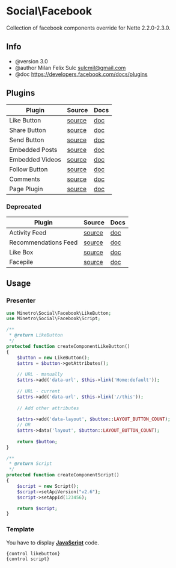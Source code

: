 # Social\Facebook

Collection of facebook components override for Nette 2.2.0-2.3.0.

## Info

* @version 3.0
* @author Milan Felix Sulc <sulcmil@gmail.com>
* @doc https://developers.facebook.com/docs/plugins

## Plugins

| Plugin               	| Source 	| Docs 	|
|----------------------	|--------	|------	|
|      Like Button     	| [source](https://github.com/minetro/social/blob/master/src/Facebook/LikeButton/LikeButton.php) 	                |  [doc](https://developers.facebook.com/docs/plugins/like-button) 	        |
|     Share Button     	| [source](https://github.com/minetro/social/blob/master/src/Facebook/ShareButton/ShareButton.php) 	                |  [doc](https://developers.facebook.com/docs/plugins/share-button)         |
|      Send Button     	| [source](https://github.com/minetro/social/blob/master/src/Facebook/SendButton/SendButton.php) 	                |  [doc](https://developers.facebook.com/docs/plugins/send-button) 	        |
|    Embedded Posts    	| [source](https://github.com/minetro/social/blob/master/src/Facebook/EmbeddedPosts/EmbeddedPosts.php)               |  [doc](https://developers.facebook.com/docs/plugins/embedded-posts) 	    |
|    Embedded Videos   	| [source](https://github.com/minetro/social/blob/master/src/Facebook/EmbeddedVideos/EmbeddedVideos.php)             |  [doc](https://developers.facebook.com/docs/plugins/embedded-videos) 	    |
|     Follow Button    	| [source](https://github.com/minetro/social/blob/master/src/Facebook/FollowButton/FollowButton.php) 	            |  [doc](https://developers.facebook.com/docs/plugins/follow-button) 	    |
|       Comments       	| [source](https://github.com/minetro/social/blob/master/src/Facebook/Comments/Comments.php) 	                    |  [doc](https://developers.facebook.com/docs/plugins/comments) 	        |
|       Page Plugin     | [source](https://github.com/minetro/social/blob/master/src/Facebook/PagePlugin/PagePlugin.php) 	                |  [doc](https://developers.facebook.com/docs/plugins/page-plugin) 	        |

### Deprecated
| Plugin               	| Source 	| Docs 	|
|----------------------	|--------	|------	|
|     Activity Feed    	| [source](https://github.com/minetro/social/blob/master/src/Facebook/ActivityFeed/ActivityFeed.php) 	            |  [doc](https://developers.facebook.com/docs/plugins/activity) 	        |
| Recommendations Feed 	| [source](https://github.com/minetro/social/blob/master/src/Facebook/RecommendationsFeed/RecommendationsFeed.php) 	|  [doc](https://developers.facebook.com/docs/plugins/recommendations) 	    |
|       Like Box       	| [source](https://github.com/minetro/social/blob/master/src/Facebook/LikeBox/LikeBox.php) 	                        |  [doc](https://developers.facebook.com/docs/plugins/like-box-for-pages) 	|
|       Facepile       	| [source](https://github.com/minetro/social/blob/master/src/Facebook/Facepile/Facepile.php) 	                    |  [doc](https://developers.facebook.com/docs/plugins/facepile) 	        |

## Usage

### Presenter

```php
use Minetro\Social\Facebook\LikeButton;
use Minetro\Social\Facebook\Script;

/**
 * @return LikeButton
 */
protected function createComponentLikeButton()
{
    $button = new LikeButton();
    $attrs = $button->getAttributes();
    
    // URL - manually
    $attrs->add('data-url', $this->link('Home:default'));
    
    // URL - current
    $attrs->add('data-url', $this->link('//this'));
    
    // Add other attributes
    
    $attrs->add('data-layout', $button::LAYOUT_BUTTON_COUNT);
    // OR
    $attrs->data('layout', $button::LAYOUT_BUTTON_COUNT);
    
    return $button;
}

/**
 * @return Script
 */
protected function createComponentScript()
{
    $script = new Script();
    $script->setApiVersion("v2.6");
    $script->setAppId(123456);

    return $script;
}
```

### Template

You have to display [**JavaScript**](https://developers.facebook.com/docs/javascript) code.

```latte
{control likebutton}
{control script}
```